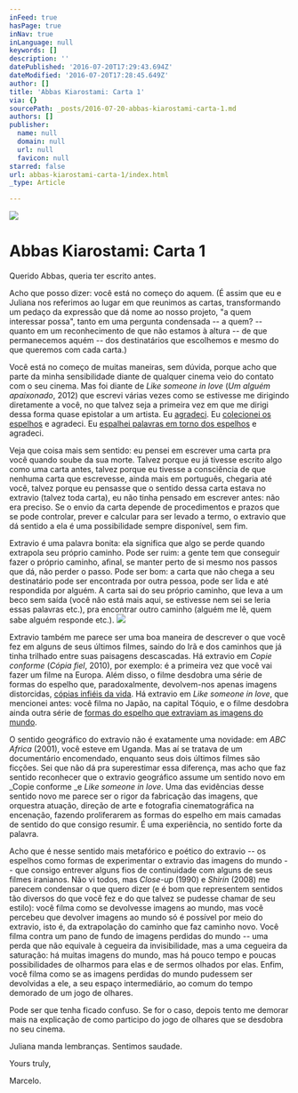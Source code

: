 ```yaml
---
inFeed: true
hasPage: true
inNav: true
inLanguage: null
keywords: []
description: ''
datePublished: '2016-07-20T17:29:43.694Z'
dateModified: '2016-07-20T17:28:45.649Z'
author: []
title: 'Abbas Kiarostami: Carta 1'
via: {}
sourcePath: _posts/2016-07-20-abbas-kiarostami-carta-1.md
authors: []
publisher:
  name: null
  domain: null
  url: null
  favicon: null
starred: false
url: abbas-kiarostami-carta-1/index.html
_type: Article

---
```

![](https://the-grid-user-content.s3-us-west-2.amazonaws.com/55876382-cd7c-42bf-9aad-d2741c4010f1.jpg)

# Abbas Kiarostami: Carta 1

Querido Abbas, queria ter escrito antes.

Acho que posso dizer: você está no começo do aquem. (É assim que eu e Juliana nos referimos ao lugar em que reunimos as cartas, transformando um pedaço da expressão que dá nome ao nosso projeto, "a quem interessar possa", tanto em uma pergunta condensada -- a quem? -- quanto em um reconhecimento de que não estamos à altura -- de que permanecemos aquém -- dos destinatários que escolhemos e mesmo do que queremos com cada carta.)

Você está no começo de muitas maneiras, sem dúvida, porque acho que parte da minha sensibilidade diante de qualquer cinema veio do contato com o seu cinema. Mas foi diante de _Like someone in love_ (_Um alguém apaixonado_, 2012) que escrevi várias vezes como se estivesse me dirigindo diretamente a você, no que talvez seja a primeira vez em que me dirigi dessa forma quase epistolar a um artista. Eu [agradeci][0]. Eu [colecionei os espelhos][1] e agradeci. Eu [espalhei palavras em torno dos espelhos][2] e agradeci.

Veja que coisa mais sem sentido: eu pensei em escrever uma carta pra você quando soube da sua morte. Talvez porque eu já tivesse escrito algo como uma carta antes, talvez porque eu tivesse a consciência de que nenhuma carta que escrevesse, ainda mais em português, chegaria até você, talvez porque eu pensasse que o sentido dessa carta estava no extravio (talvez toda carta), eu não tinha pensado em escrever antes: não era preciso. Se o envio da carta depende de procedimentos e prazos que se pode controlar, prever e calcular para ser levado a termo, o extravio que dá sentido a ela é uma possibilidade sempre disponível, sem fim.

Extravio é uma palavra bonita: ela significa que algo se perde quando extrapola seu próprio caminho. Pode ser ruim: a gente tem que conseguir fazer o próprio caminho, afinal, se manter perto de si mesmo nos passos que dá, não perder o passo. Pode ser bom: a carta que não chega a seu destinatário pode ser encontrada por outra pessoa, pode ser lida e até respondida por alguém. A carta sai do seu próprio caminho, que leva a um beco sem saída (você não está mais aqui, se estivesse nem sei se leria essas palavras etc.), pra encontrar outro caminho (alguém me lê, quem sabe alguém responde etc.).
![](https://the-grid-user-content.s3-us-west-2.amazonaws.com/6c28917b-d5a0-434b-a0ca-725c20349ad3.jpg)

Extravio também me parece ser uma boa maneira de descrever o que você fez em alguns de seus últimos filmes, saindo do Irã e dos caminhos que já tinha trilhado entre suas paisagens descascadas. Há extravio em _Copie conforme_ (_Cópia fiel_, 2010), por exemplo: é a primeira vez que você vai fazer um filme na Europa. Além disso, o filme desdobra uma série de formas do espelho que, paradoxalmente, devolvem-nos apenas imagens distorcidas, [cópias infiéis da vida][3]. Há extravio em _Like someone in love_, que mencionei antes: você filma no Japão, na capital Tóquio, e o filme desdobra ainda outra série de [formas do espelho que extraviam as imagens do mundo][2].

O sentido geográfico do extravio não é exatamente uma novidade: em _ABC Africa_ (2001), você esteve em Uganda. Mas aí se tratava de um documentário encomendado, enquanto seus dois últimos filmes são ficções. Sei que não dá pra superestimar essa diferença, mas acho que faz sentido reconhecer que o extravio geográfico assume um sentido novo em _Copie conforme _e _Like someone in love_. Uma das evidências desse sentido novo me parece ser o rigor da fabricação das imagens, que orquestra atuação, direção de arte e fotografia cinematográfica na encenação, fazendo proliferarem as formas do espelho em mais camadas de sentido do que consigo resumir. É uma experiência, no sentido forte da palavra.

Acho que é nesse sentido mais metafórico e poético do extravio -- os espelhos como formas de experimentar o extravio das imagens do mundo -- que consigo entrever alguns fios de continuidade com alguns de seus filmes iranianos. Não vi todos, mas _Close-up_ (1990) e _Shirin_ (2008) me parecem condensar o que quero dizer (e é bom que representem sentidos tão diversos do que você fez e do que talvez se pudesse chamar de seu estilo): você filma como se devolvesse imagens ao mundo, mas você percebeu que devolver imagens ao mundo só é possível por meio do extravio, isto é, da extrapolação do caminho que faz caminho novo. Você filma contra um pano de fundo de imagens perdidas do mundo -- uma perda que não equivale à cegueira da invisibilidade, mas a uma cegueira da saturação: há muitas imagens do mundo, mas há pouco tempo e poucas possibilidades de olharmos para elas e de sermos olhados por elas. Enfim, você filma como se as imagens perdidas do mundo pudessem ser devolvidas a ele, a seu espaço intermediário, ao comum do tempo demorado de um jogo de olhares.

Pode ser que tenha ficado confuso. Se for o caso, depois tento me demorar mais na explicação de como participo do jogo de olhares que se desdobra no seu cinema.

Juliana manda lembranças. Sentimos saudade.

Yours truly,

Marcelo.

[0]: https://www.facebook.com/photo.php?fbid=936921856360891&set=a.931771636875913.1073741837.100001292558687&type=3&theater "Like Someone in Love no álbum Algumas visões da beleza"
[1]: https://twitter.com/marcelorsr/status/632729108393422848 "Sobre Like Someone in Love no Twitter"
[2]: http://www.incinerrante.com/textos/terror-e-esplendor-de-espelhos-like-someone-in-love "Texto Terror e esplendor de espelhos no incinerrante"
[3]: http://www.incinerrante.com/textos/copia-infiel "Texto Cópia infiel no incinerrante"